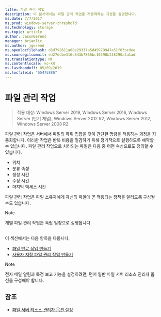 ```yaml
---
title: 파일 관리 작업
description: 이 문서에서는 파일 관리 작업을 자동화하는 과정을 설명합니다.
ms.date: 7/7/2017
ms.prod: windows-server-threshold
ms.technology: storage
ms.topic: article
author: JasonGerend
manager: brianlic
ms.author: jgerend
ms.openlocfilehash: d8d798611a00e29337a5d45979947a51f03bcdee
ms.sourcegitcommit: ed27ddbe316d543b7865bc10590b238290a2a1ad
ms.translationtype: MT
ms.contentlocale: ko-KR
ms.lasthandoff: 05/09/2019
ms.locfileid: "65475886"
---
```

# <a name="file-management-tasks"></a>파일 관리 작업

> 적용 대상: Windows Server 2019, Windows Server 2016, Windows Server (반기 채널), Windows Server 2012 R2, Windows Server 2012, Windows Server 2008 R2

파일 관리 작업은 서버에서 파일의 하위 집합을 찾아 간단한 명령을 적용하는 과정을 자동화합니다. 이러한 작업은 반복 비용을 절감하기 위해 정기적으로 실행하도록 예약할 수 있습니다. 파일 관리 작업으로 처리되는 파일은 다음 중 어떤 속성으로도 정의할 수 있습니다.

-   위치
-   분류 속성
-   생성 시간
-   수정 시간
-   마지막 액세스 시간

파일 관리 작업은 파일 소유자에게 자신의 파일에 곧 적용되는 정책을 알리도록 구성될 수도 있습니다.

> [!Note]
> 개별 파일 관리 작업은 독립 일정으로 실행됩니다.

<br />
이 섹션에서는 다음 항목을 다룹니다.

-   [파일 만료 작업 만들기](create-file-expiration-task.md)
-   [사용자 지정 파일 관리 작업 만들기](create-custom-file-management-task.md)

> [!Note]
> 전자 메일 알림과 특정 보고 기능을 설정하려면, 먼저 일반 파일 서버 리소스 관리자 옵션을 구성해야 합니다.

## <a name="see-also"></a>참조

-   [파일 서버 리소스 관리자 옵션 설정](setting-file-server-resource-manager-options.md)


